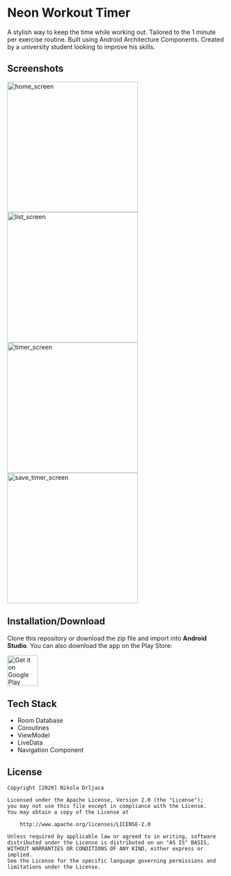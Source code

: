 # Neon Workout Timer
A stylish way to keep the time while working out. Tailored to the 1 minute per exercise routine. Built using Android Architecture Components.
Created by a university student looking to improve his skills.

## Screenshots
<p>
<img src="https://user-images.githubusercontent.com/71509301/119221066-35119d00-baf6-11eb-84b4-50327b6579ad.png" alt="home_screen" width="300"/>
<img src="https://user-images.githubusercontent.com/71509301/119221200-d698ee80-baf6-11eb-867b-4d228bf4f75a.png" alt="list_screen" width="300"/>
<img src="https://user-images.githubusercontent.com/71509301/119221203-d993df00-baf6-11eb-99c7-7a22dcb251b0.png" alt="timer_screen" width="300"/>
<img src="https://user-images.githubusercontent.com/71509301/119221210-e6183780-baf6-11eb-84dc-c63510005950.png" alt="save_timer_screen" width="300"/>
</p>


## Installation/Download
Clone this repository or download the zip file and import into **Android Studio**.
You can also download the app on the Play Store:


<a href="https://play.google.com/store/apps/details?id=com.drbrosdev.workouttimer" target="_blank">
<img src="https://play.google.com/intl/en_us/badges/images/generic/en-play-badge.png" alt="Get it on Google Play" height="70"/></a>

## Tech Stack
* Room Database
* Coroutines
* ViewModel
* LiveData
* Navigation Component


## License
```
Copyright [2020] Nikola Drljaca

Licensed under the Apache License, Version 2.0 (the "License");
you may not use this file except in compliance with the License.
You may obtain a copy of the License at

    http://www.apache.org/licenses/LICENSE-2.0

Unless required by applicable law or agreed to in writing, software
distributed under the License is distributed on an "AS IS" BASIS,
WITHOUT WARRANTIES OR CONDITIONS OF ANY KIND, either express or implied.
See the License for the specific language governing permissions and
limitations under the License.
```
